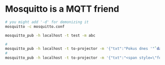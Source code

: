 # Mosquitto is a MQTT friend

```bash
# you might add '-d' for demonizing it
mosquitto -c mosquitto.conf
```

```bash
mosquitto_pub -h localhost -t test -m abc
```

```bash
#
mosquitto_pub -h localhost -t to-projector -m '{"txt":"Pokus dnes '"`date`"'"}'
#
mosquitto_pub -h localhost -t to-projector -m '{"txt":"<span style=\"font-size:200%\">😀😆🥹😅😂🤣</span>"}'
```
